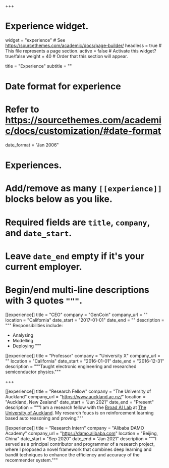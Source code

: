 +++
# Experience widget.
widget = "experience"  # See https://sourcethemes.com/academic/docs/page-builder/
headless = true  # This file represents a page section.
active = false  # Activate this widget? true/false
weight = 40  # Order that this section will appear.

title = "Experience"
subtitle = ""

# Date format for experience
#   Refer to https://sourcethemes.com/academic/docs/customization/#date-format
date_format = "Jan 2006"

# Experiences.
#   Add/remove as many `[[experience]]` blocks below as you like.
#   Required fields are `title`, `company`, and `date_start`.
#   Leave `date_end` empty if it's your current employer.
#   Begin/end multi-line descriptions with 3 quotes `"""`.
[[experience]]
  title = "CEO"
  company = "GenCoin"
  company_url = ""
  location = "California"
  date_start = "2017-01-01"
  date_end = ""
  description = """
  Responsibilities include:
  
  * Analysing
  * Modelling
  * Deploying
  """

[[experience]]
  title = "Professor"
  company = "University X"
  company_url = ""
  location = "California"
  date_start = "2016-01-01"
  date_end = "2016-12-31"
  description = """Taught electronic engineering and researched semiconductor physics."""

+++

[[experience]]
  title = "Research Fellow"
  company = "The University of Auckland"
  company_url = "https://www.auckland.ac.nz/"
  location = "Auckland, New Zealand"
  date_start = "Jun 2021"
  date_end = "Present"
  description = """I am a research fellow with the [Broad AI Lab](https://www.auckland.ac.nz/en/news/2019/06/18/ai-for-good.html) at [The University of Auckland](https://www.auckland.ac.nz/). My research foucs is on reinforcement learning based auto reasoning and proving."""


[[experience]]
  title = "Research Intern"
  company = "Alibaba DAMO Academy"
  company_url = "https://damo.alibaba.com"
  location = "Beijing, China"
  date_start = "Sep 2020"
  date_end = "Jan 2021"
  description = """I served as a principal contributor and programmer of a research project, where I proposed a novel framework that combines deep learning and bandit techniques to enhance the efficiency and accuracy of the recommender system."""